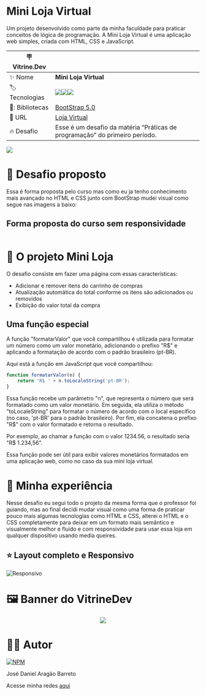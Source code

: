 # Mini Loja Virtual

Um projeto desenvolvido como parte da minha faculdade para praticar conceitos de lógica de programação. A Mini Loja Virtual é uma aplicação web simples, criada com HTML, CSS e JavaScript.

| :placard: Vitrine.Dev |     |
| -------------  | --- |
| :sparkles: Nome        | **Mini Loja Virtual**
| :label: Tecnologias |   <img src="https://img.shields.io/badge/HTML5-E34F26?style=for-the-badge&logo=html5&logoColor=white"><img src="https://img.shields.io/badge/CSS3-1572B6?style=for-the-badge&logo=css3&logoColor=white"><img src="https://img.shields.io/badge/JavaScript-F7DF1E?style=for-the-badge&logo=javascript&logoColor=black">
| 🎇: Bibliotecas | [BootStrap 5.0](https://www.cssportal.com/css-scrollbar-generator/)
| :rocket: URL         | [Loja Virtual](https://faculdade-loja-virtual.bohr.io)
| :fire: Desafio     | Esse é um desafio da matéria “Práticas de programação” do primeiro período.

<!-- Inserir imagem com a #vitrinedev ao final do link -->
![](#vitrinedev)

# 💪 Desafio proposto

Essa é forma proposta pelo curso mas como eu ja tenho conhecimento mais avançado no HTML e CSS junto com BootStrap mudei visual como segue nas imagens a baixo:

 ## Forma proposta do curso sem responsividade

<img src="">

# 📑 O projeto Mini Loja

O desafio consiste em fazer uma página com essas características:

- Adicionar e remover itens do carrinho de compras
- Atualização automática do total conforme os itens são adicionados ou removidos
- Exibição do valor total da compra

 ## Uma função especial
 
 A função "formatarValor" que você compartilhou é utilizada para formatar um número como um valor monetário, adicionando o prefixo "R$" e aplicando a formatação de acordo com o padrão brasileiro (pt-BR).

Aqui está a função em JavaScript que você compartilhou:

~~~javascript
function formatarValor(n) {
    return 'R$ ' + n.toLocaleString('pt-BR');
}
~~~

Essa função recebe um parâmetro "n", que representa o número que será formatado como um valor monetário. Em seguida, ela utiliza o método "toLocaleString" para formatar o número de acordo com o local específico (no caso, 'pt-BR' para o padrão brasileiro). Por fim, ela concatena o prefixo "R$" com o valor formatado e retorna o resultado.

Por exemplo, ao chamar a função com o valor 1234.56, o resultado seria "R$ 1.234,56".

Essa função pode ser útil para exibir valores monetários formatados em uma aplicação web, como no caso da sua mini loja virtual.

# 🤯 Minha experiência

Nesse desafio eu segui todo o projeto da mesma forma que o professor foi guiando, mas ao final decidi mudar visual como uma forma de praticar pouco mais algumas tecnologias como HTML e CSS, alterei o HTML e o CSS completamente para deixar em um formato mais semântico e visualmente melhor e fluido e com responsividade para usar essa loja em qualquer dispositivo usando media queires.

## ⭐ Layout completo e Responsivo
![Responsivo]()

# 🖼️ Banner do VitrineDev

<div align="center">
<img src="#vitrinedev">
</div>

# 🙋‍♂️ Autor

[![NPM](https://img.shields.io/npm/l/react)](https://github.com/DanielBarret0/codeChella/blob/main/LICENSE.md)

José Daniel Aragão Barreto

Acesse minha redes [aqui](https://social-links-v2.bohr.io/)


